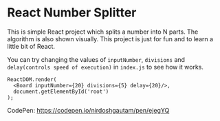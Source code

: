 # React Number Splitter
This is simple React project which splits a number into N parts. The algorithm is also shown visually. This project is just for fun and to learn a little bit of React.

You can try changing the values of `inputNumber`, `divisions` and `delay(controls speed of execution)` in `index.js` to see how it works.
```
ReactDOM.render(
  <Board inputNumber={20} divisions={5} delay={20}/>,
  document.getElementById('root')
);
```

CodePen: https://codepen.io/nirdoshgautam/pen/ejegYQ
